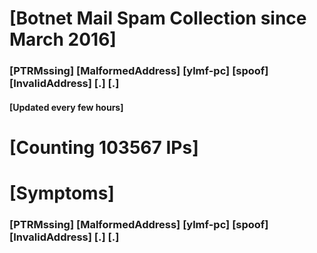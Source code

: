 # [Botnet Mail Spam Collection since March 2016]
### [PTRMssing] [MalformedAddress] [ylmf-pc] [spoof] [InvalidAddress] [.] [.]
#### [Updated every few hours]

# [Counting 103567 IPs]

# [Symptoms] 
###   [PTRMssing] [MalformedAddress] [ylmf-pc] [spoof] [InvalidAddress] [.] [.]
